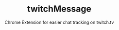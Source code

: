 <h1 align="center">twitchMessage</h1>

<p align="center">Chrome Extension for easier chat tracking on twitch.tv</p>